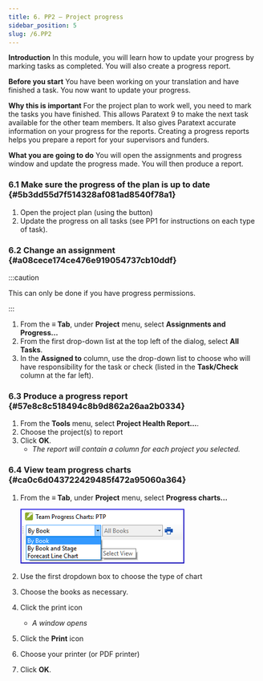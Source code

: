 ```yaml
---
title: 6. PP2 – Project progress
sidebar_position: 5
slug: /6.PP2
---
```




**Introduction**
In this module, you will learn how to update your progress by marking tasks as completed. You will also create a progress report.


**Before you start**
You have been working on your translation and have finished a task. You now want to update your progress.


**Why this is important**
For the project plan to work well, you need to mark the tasks you have finished. This allows Paratext 9 to make the next task available for the other team members. It also gives Paratext accurate information on your progress for the reports. Creating a progress reports helps you prepare a report for your supervisors and funders.


**What you are going to do**
You will open the assignments and progress window and update the progress made. You will then produce a report.


### 6.1 Make sure the progress of the plan is up to date {#5b3dd55d7f514328af081ad8540f78a1}

1. Open the project plan (using the button)
1. Update the progress on all tasks (see PP1 for instructions on each type of task).

### 6.2 Change an assignment {#a08cece174ce476e919054737cb10ddf}


:::caution


This can only be done if you have progress permissions. 


:::

1. From the **≡ Tab**, under **Project** menu, select **Assignments and Progress…**
1. From the first drop-down list at the top left of the dialog, select **All Tasks**.
1. In the **Assigned to** column, use the drop-down list to choose who will have responsibility for the task or check (listed in the **Task/Check** column at the far left).

### 6.3 Produce a progress report {#57e8c8c518494c8b9d862a26aa2b0334}

1. From the **Tools** menu, select **Project Health Report…**.
1. Choose the project(s) to report
1. Click **OK**.
	- _The report will contain a column for each project you selected._

### 6.4 View team progress charts {#ca0c6d043722429485f472a95060a364}

1. From the **≡ Tab**, under **Project** menu, select **Progress charts…**

	![](./1126101011.png)

1. Use the first dropdown box to choose the type of chart
1. Choose the books as necessary.
1. Click the print icon
	- _A window opens_
1. Click the **Print** icon
1. Choose your printer (or PDF printer)
1. Click **OK**.

